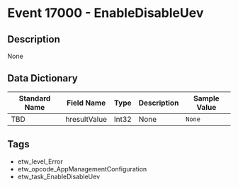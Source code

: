 # Event 17000 - EnableDisableUev

## Description
None

## Data Dictionary
|Standard Name|Field Name|Type|Description|Sample Value|
|---|---|---|---|---|
|TBD|hresultValue|Int32|None|`None`|

## Tags
* etw_level_Error
* etw_opcode_AppManagementConfiguration
* etw_task_EnableDisableUev